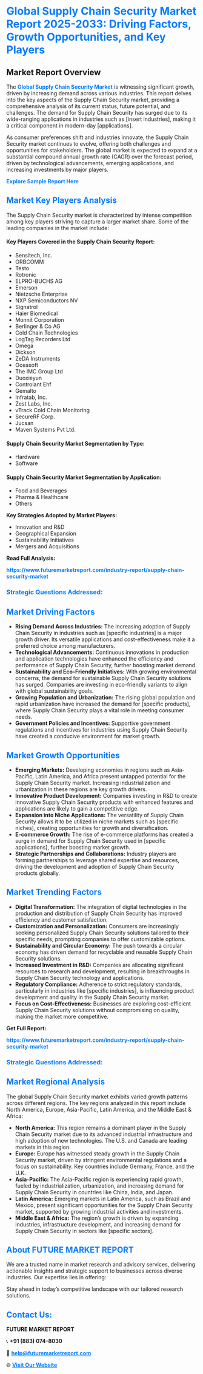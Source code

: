 <h1 style="color: #007BFF;">Global Supply Chain Security Market Report 2025-2033: Driving Factors, Growth Opportunities, and Key Players</h1>

<section id="overview">
<h2>Market Report Overview</h2>
<p>The <a href="https://www.futuremarketreport.com/industry-report/supply-chain-security-market" style="color: #007BFF; text-decoration: none;"><strong>Global Supply Chain Security Market</strong></a> is witnessing significant growth, driven by increasing demand across various industries. This report delves into the key aspects of the Supply Chain Security market, providing a comprehensive analysis of its current status, future potential, and challenges. The demand for Supply Chain Security has surged due to its wide-ranging applications in industries such as [insert industries], making it a critical component in modern-day [applications].</p>
<p>As consumer preferences shift and industries innovate, the Supply Chain Security market continues to evolve, offering both challenges and opportunities for stakeholders. The global market is expected to expand at a substantial compound annual growth rate (CAGR) over the forecast period, driven by technological advancements, emerging applications, and increasing investments by major players.</p>
</section>

<section id="overview">
<p><a href="https://www.futuremarketreport.com/request-sample/reportId=110095" style="color: #007BFF; text-decoration: none;"><strong>Explore Sample Report Here</strong></a></p>
</section>

<section id="key-players">
<h2 style="color: #007BFF;">Market Key Players Analysis</h2>
<p>The Supply Chain Security market is characterized by intense competition among key players striving to capture a larger market share. Some of the leading companies in the market include:</p>
<h4>Key Players Covered in the Supply Chain Security Report:</h4>
<ul><li>Sensitech, Inc.</li><li>ORBCOMM</li><li>Testo</li><li>Rotronic</li><li>ELPRO-BUCHS AG</li><li>Emerson</li><li>Nietzsche Enterprise</li><li>NXP Semiconductors NV</li><li>Signatrol</li><li>Haier Biomedical</li><li>Monnit Corporation</li><li>Berlinger &amp; Co AG</li><li>Cold Chain Technologies</li><li>LogTag Recorders Ltd</li><li>Omega</li><li>Dickson</li><li>ZeDA Instruments</li><li>Oceasoft</li><li>The IMC Group Ltd</li><li>Duoxieyun</li><li>Controlant Ehf</li><li>Gemalto</li><li>Infratab, Inc.</li><li>Zest Labs, Inc.</li><li>vTrack Cold Chain Monitoring</li><li>SecureRF Corp.</li><li>Jucsan</li><li>Maven Systems Pvt Ltd.</li></ul>
<h4>Supply Chain Security Market Segmentation by Type:</h4>
<ul><li>Hardware</li><li>Software</li></ul>

<h4>Supply Chain Security Market Segmentation by Application:</h4>
<ul><li>Food and Beverages</li><li>Pharma &amp; Healthcare</li><li>Others</li></ul>
<p><strong>Key Strategies Adopted by Market Players:</strong></p>
<ul>
<li>Innovation and R&D</li>
<li>Geographical Expansion</li>
<li>Sustainability Initiatives</li>
<li>Mergers and Acquisitions</li>
</ul>
</section>

<section>
<p><strong>Read Full Analysis: </strong></p><a href="https://www.futuremarketreport.com/industry-report/supply-chain-security-market" style="color: #007BFF; text-decoration: none;"><strong>https://www.futuremarketreport.com/industry-report/supply-chain-security-market</strong></a>
<h3 style="color: #007BFF;">Strategic Questions Addressed:</h3>
</section>

<section id="driving-factors">
<h2 style="color: #007BFF;">Market Driving Factors</h2>
<ul>
<li><strong>Rising Demand Across Industries:</strong> The increasing adoption of Supply Chain Security in industries such as [specific industries] is a major growth driver. Its versatile applications and cost-effectiveness make it a preferred choice among manufacturers.</li>
<li><strong>Technological Advancements:</strong> Continuous innovations in production and application technologies have enhanced the efficiency and performance of Supply Chain Security, further boosting market demand.</li>
<li><strong>Sustainability and Eco-Friendly Initiatives:</strong> With growing environmental concerns, the demand for sustainable Supply Chain Security solutions has surged. Companies are investing in eco-friendly variants to align with global sustainability goals.</li>
<li><strong>Growing Population and Urbanization:</strong> The rising global population and rapid urbanization have increased the demand for [specific products], where Supply Chain Security plays a vital role in meeting consumer needs.</li>
<li><strong>Government Policies and Incentives:</strong> Supportive government regulations and incentives for industries using Supply Chain Security have created a conducive environment for market growth.</li>
</ul>
</section>

<section id="growth-opportunities">
<h2 style="color: #007BFF;">Market Growth Opportunities</h2>
<ul>
<li><strong>Emerging Markets:</strong> Developing economies in regions such as Asia-Pacific, Latin America, and Africa present untapped potential for the Supply Chain Security market. Increasing industrialization and urbanization in these regions are key growth drivers.</li>
<li><strong>Innovative Product Development:</strong> Companies investing in R&D to create innovative Supply Chain Security products with enhanced features and applications are likely to gain a competitive edge.</li>
<li><strong>Expansion into Niche Applications:</strong> The versatility of Supply Chain Security allows it to be utilized in niche markets such as [specific niches], creating opportunities for growth and diversification.</li>
<li><strong>E-commerce Growth:</strong> The rise of e-commerce platforms has created a surge in demand for Supply Chain Security used in [specific applications], further boosting market growth.</li>
<li><strong>Strategic Partnerships and Collaborations:</strong> Industry players are forming partnerships to leverage shared expertise and resources, driving the development and adoption of Supply Chain Security products globally.</li>
</ul>
</section>

<section id="trending-factors">
<h2 style="color: #007BFF;">Market Trending Factors</h2>
<ul>
<li><strong>Digital Transformation:</strong> The integration of digital technologies in the production and distribution of Supply Chain Security has improved efficiency and customer satisfaction.</li>
<li><strong>Customization and Personalization:</strong> Consumers are increasingly seeking personalized Supply Chain Security solutions tailored to their specific needs, prompting companies to offer customizable options.</li>
<li><strong>Sustainability and Circular Economy:</strong> The push towards a circular economy has driven demand for recyclable and reusable Supply Chain Security solutions.</li>
<li><strong>Increased Investment in R&D:</strong> Companies are allocating significant resources to research and development, resulting in breakthroughs in Supply Chain Security technology and applications.</li>
<li><strong>Regulatory Compliance:</strong> Adherence to strict regulatory standards, particularly in industries like [specific industries], is influencing product development and quality in the Supply Chain Security market.</li>
<li><strong>Focus on Cost-Effectiveness:</strong> Businesses are exploring cost-efficient Supply Chain Security solutions without compromising on quality, making the market more competitive.</li>
</ul>
</section>

<section>
<p><strong>Get Full Report: </strong></p><a href="https://www.futuremarketreport.com/industry-report/supply-chain-security-market" style="color: #007BFF; text-decoration: none;"><strong>https://www.futuremarketreport.com/industry-report/supply-chain-security-market</strong></a>
<h3 style="color: #007BFF;">Strategic Questions Addressed:</h3>
</section>


<section id="regional-analysis">
<h2 style="color: #007BFF;">Market Regional Analysis</h2>
<p>The global Supply Chain Security market exhibits varied growth patterns across different regions. The key regions analyzed in this report include North America, Europe, Asia-Pacific, Latin America, and the Middle East & Africa:</p>
<ul>
<li><strong>North America:</strong> This region remains a dominant player in the Supply Chain Security market due to its advanced industrial infrastructure and high adoption of new technologies. The U.S. and Canada are leading markets in this region.</li>
<li><strong>Europe:</strong> Europe has witnessed steady growth in the Supply Chain Security market, driven by stringent environmental regulations and a focus on sustainability. Key countries include Germany, France, and the U.K.</li>
<li><strong>Asia-Pacific:</strong> The Asia-Pacific region is experiencing rapid growth, fueled by industrialization, urbanization, and increasing demand for Supply Chain Security in countries like China, India, and Japan.</li>
<li><strong>Latin America:</strong> Emerging markets in Latin America, such as Brazil and Mexico, present significant opportunities for the Supply Chain Security market, supported by growing industrial activities and investments.</li>
<li><strong>Middle East & Africa:</strong> The region’s growth is driven by expanding industries, infrastructure development, and increasing demand for Supply Chain Security in sectors like [specific sectors].</li>
</ul>
</section>

<footer>
<h2 style="color: #007BFF;">About FUTURE MARKET REPORT</h2>
<p>We are a trusted name in market research and advisory services, delivering actionable insights and strategic support to businesses across diverse industries. Our expertise lies in offering:</p>

<p>Stay ahead in today’s competitive landscape with our tailored research solutions.</p>

<h2 style="color: #007BFF;">Contact Us:</h2>
<p><strong>FUTURE MARKET REPORT</strong></p>
<p>📞 <strong>+91 (883) 074-8030</strong></p>
<p>📧 <strong><a href="mailto:help@futuremarketreport.com" style="color: #007BFF;">help@futuremarketreport.com</a></strong></p>
<p>🌐 <strong><a href="https://www.futuremarketreport.com/" style="color: #007BFF;">Visit Our Website</a></strong></p>
</footer>